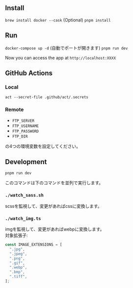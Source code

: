 ## Install

`brew install docker --cask` (Optional)
`pnpm install`

## Run

`docker-compose up -d` (自動でポートが開きます)
`pnpm run dev`

Now you can access the app at `http://localhost:XXXX`

## GitHub Actions

### Local

`act --secret-file .github/act/.secrets
`

### Remote

- `FTP_SERVER`
- `FTP_USERNAME`
- `FTP_PASSWORD`
- `FTP_DIR`

の4つの環境変数を設定してください。

## Development

`pnpm run dev`

このコマンドは下のコマンドを並列で実行します。

### `./watch_sass.sh`

scssを監視して、変更があればcssに変換します。

### `./watch_img.ts`

imgを監視して、変更があればwebpに変換します。  
対象拡張子:

```ts
const IMAGE_EXTENSIONS = [
  ".jpg",
  ".jpeg",
  ".png",
  ".gif",
  ".webp",
  ".bmp",
  ".tiff",
];
```
